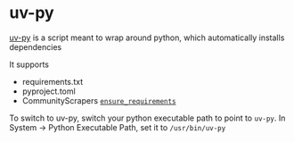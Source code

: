 # uv-py

[uv-py](../stash/root/usr/bin/uv-py) is a script meant to wrap around python, which automatically installs dependencies

It supports
- requirements.txt
- pyproject.toml
- CommunityScrapers [`ensure_requirements`](https://github.com/stashapp/CommunityScrapers/blob/master/scrapers/py_common/deps.py)

To switch to uv-py, switch your python executable path to point to `uv-py`. In System -> Python Executable Path, set it to `/usr/bin/uv-py`